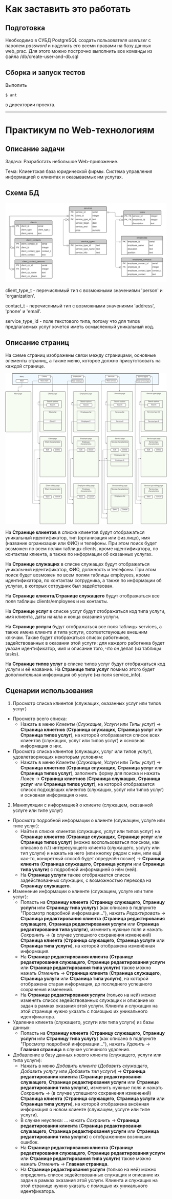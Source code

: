 # Как заставить это работать
## Подготовка
Необходимо в СУБД PostgreSQL создать пользователя *useruser* с паролем *password* и наделить его всеми правами на базу данных web_prac. Для этого можно построчно выполнить все команды из файла /db/create-user-and-db.sql
## Сборка и запуск тестов
Выполить
```
$ ant
```
в директории проекта.

***

# Практикум по Web-технологиям

## Описание задачи
Задача: Разработать небольшое Web-приложение.

Тема: Клиентская база юридической фирмы. Система управления информацией о клиентах и оказываемых им услугах.

## Схема БД
![Схема БД](db_scheme.png)

client_type_t - перечислимый тип с возможными значениями 'person' и 'organization'.

contact_t - перечислимый тип с возможными значениями 'address', 'phone' и 'email'.

service_type_id - поле текстового типа, потому что для типов предлагаемых услуг хочется иметь осмысленный уникальный код.

## Описание страниц
На схеме страниц изображены связи между страницами, основные элементы страниц, а также меню, которое должно присутствовать на каждой странице.

![Схема страниц](pages_scheme.png)

На **Странице клиентов** в списке клиентов будут отображаться уникальный идентификатор, тип (организация или физ.лицо), имя (название огранизации или ФИО) и телефоны. При этом поиск будет возможен по всем полям таблицы clients, кроме идентификатора, по контактам клиента, а также по информации об оказанных услугах.

На **Странице служащих** в списке служащех будут отображаться уникальный идентификатор, ФИО, должность и телефоны. При этом поиск будет возможен по всем полям таблицы employees, кроме идентификатора, по контактам сотрудника, а также по информации об услугах, в которых сотрудник был задействован.

На **Странице клиента**/**Странице служащего** будут отображаться все поля таблицы clients/employees и их контакты.

На **Странице услуг** в списке услуг будут отображаться код типа услуги, имя клиента, даты начала и конца оказания услуги.

На **Странице услуги** будут отображаться все поля таблицы services, а также имена клиента и типа услуги, соответствующие внешним ключам. Также будет отображаться список работников, задействованных в оказании этой услуги: для каждого работника будет указан идентификатор, имя и описание того, что он делал (из таблицы tasks).

На **Странице типов услуг** в списке типов услуг будут отображаться код услуги и её название.
На **Странице типа услуг** помимо этого будет дополнительная информация об услуге (из поля service_info).

## Сценарии использования
1. Просмотр списка клиентов (служащих, оказанных услуг или типов услуг)
  * Просмотр всего списка:
    * Нажать в меню *Клиенты* (*Служащие*, *Услуги* или *Типы услуг*) → **Страница клиетнов** (**Страница служащих**, **Страница услуг** или **Страница типов услуг**), на которой отображается список всех клиентов (служащих, услуг или типов услуг) и основная информация о них.
  * Просмотр списка клиентов (служащих, услуг или типов услуг), удовлетворяющих некоторым условиям:
    * Нажать в меню *Клиенты* (*Служащие*, *Услуги* или *Типы услуг*) → **Страница клиетнов** (**Страница служащих**, **Страница услуг** или **Страница типов услуг**), заполнить форму для поиска и нажать *Поиск* → **Страница клиетнов** (**Страница служащих**, **Страница услуг** или **Страница типов услуг**), на которой отображается список подходящих клиентов (служащих, услуг или типов услуг) и основная информация о них.
2. Манипуляции с информацией о клиенте (служащем, оказанной услуге или типе услуг)
  * Просмотр подробной информации о клиенте (служащем, услуге или типе услуг):
    * Найти в списке клиентов (служащих, услуг или типов услуг) на **Странице клиентов** (**Странице служащих**, **Странице услуг** или **Странице типов услуг**) (можно воспользоваться поиском, как описано в п.1) интересующего клиента (служащего, услугу или тип услуги) и нажать на него (или кнопку рядом с ним, или ещё как-то, конкретный способ будет определён позже) → **Страница клиента** (**Страница служащего**, **Страница услуги** или **Страница типа услуги**) с подробной информацией о нём (ней).
    * На **Странице услуги** также отображается список задействованных служащих, с возможностью перехода на **Страницу служащего**.
  * Изменение информации о клиенте (служащем, услуге или типе услуг):
    * Попасть на **Страницу клиента** (**Страницу служащего**, **Страницу услуги** или **Страницу типа услугу**) (как описано в подпункте "Просмотр подробной информации..."), нажать *Редактировать* → **Страница редактирования клиента** (**Страница редактирования служащего**, **Страница редактирования услуги** или **Страница редактирования типа услуги**), изменить нужные поля и нажать *Сохранить* → (в случае успешного сохранения изменений) **Страница клиента** (**Страница служащего**, **Страница услуги** или **Страница типа услуги**), на которой отображена изменённая информация.
    * На **Странице редактирования клиента** (**Странице редактирования служащего**, **Странице редактирования услуги** или **Странице редактирования типа услуги**) также можно нажать *Отменить* → **Страница клиента** (**Страница служащего**, **Страница услуги** или **Страница типа услуги**), на которой отображена старая информация, до последнего успешного сохранения изменений.
    * На **Странице редактирования услуги** (только на ней) можно изменять список зедействованных служащих и описание их задач в рамках оказания этой услуги. Клиента и служащих на этой странице нужно указать с помощью их уникального идентфикатора.
  * Удаление клиента (служащего, услуги или типа услуги) из базы данных:
    * Попасть на **Страницу клиента** (**Страницу служащего**, **Страницу услуги** или **Страницу типа услугу**) (как описано в подпункте "Просмотр подробной информации..."), нажать *Удалить* → **Главная страница** в случае успешного удаления.
  * Добавление в базу данных нового клиента (служащего, услуги или типа услуги):
    * Нажать в меню *Добавить клиента* (*Добавить служащего*, *Добавить услугу* или *Добавить тип услуги*) → **Страница редактирования клиента** (**Странице редактирования служащего**, **Странице редактирования услуги** или **Странице редактирования типа услуги**), изменить нужные поля и нажать *Сохранить* → (в случае успешного сохранения изменений) **Страница клиента** (**Страница служащего**, **Страница услуги** или **Страница типа услуги**), на которой отображена внсённая информация о новом клиенте (служащем, услуге или типе услуги).
    * В случае неуспеха: ... нажать *Сохранить* → **Страница редактирования клиента** (**Страница редактирования служащего**, **Страница редактирования услуги** или **Страница редактирования типа услуги**) с отображением возникших ошибок.
    * На **Странице редактирования клиента** (**Странице редактирования служащего**, **Странице редактирования услуги** или **Странице редактирования типа услуги**) также можно нажать *Отменить* →  **Главная страница**.
    * На **Странице редактирования услуги** (только на ней) можно определить список зедействованных служащих и описание их задач в рамках оказания этой услуги. Клиента и служащих на этой странице нужно указать с помощью их уникального идентфикатора.
